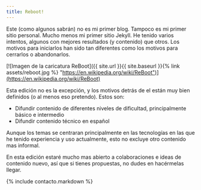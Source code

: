 ```yaml
---
title: Reboot!
---
```


Este (como algunos sabrán) no es mi primer blog. Tampoco es mi primer sitio personal. Mucho menos mi primer sitio Jekyll. He tenido varios intentos, algunos con mejores resultados (y contenido) que otros. Los motivos para iniciarlos han sido tan diferentes como los motivos para cerrarlos o abandonarlos.

<!--more-->

[![Imagen de la caricatura ReBoot]({{ site.url }}{{ site.baseurl }}{% link assets/reboot.jpg %} "https://en.wikipedia.org/wiki/ReBoot")](https://en.wikipedia.org/wiki/ReBoot)

Esta edición no es la excepción, y los motivos detrás de el están muy bien definidos (o al menos eso pretendo). Estos son:

- Difundir contenido de diferentes niveles de dificultad, principalmente básico e intermedio
- Difundir contenido técnico en español

Aunque los temas se centraran principalmente en las tecnologías en las que he tenido experiencia y uso actualmente, esto no excluye otro contenido mas informal.

En esta edición estaré mucho mas abierto a colaboraciones e ideas de contenido nuevo, así que si tienes propuestas, no dudes en hacérmelas llegar.

{% include contacto.markdown %}